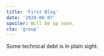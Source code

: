 ```yaml
---
title: 'First Blog'
date: '2020-08-07'
spoiler: Will be up soon.
cta: 'group'
---
```


Some technical debt is in plain sight.
